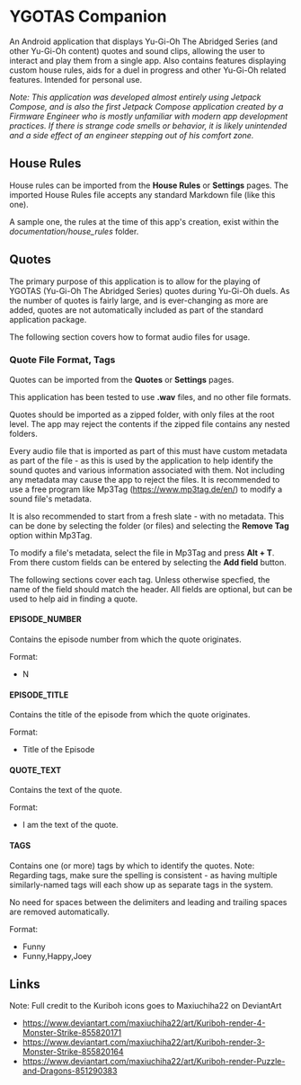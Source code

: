 # YGOTAS Companion
An Android application that displays Yu-Gi-Oh The Abridged Series (and other Yu-Gi-Oh content) quotes and sound clips, allowing the user to interact and play them from a single app. Also contains features displaying custom house rules, aids for a duel in progress and other Yu-Gi-Oh related features. Intended for personal use.

*Note: This application was developed almost entirely using Jetpack Compose, and is also the first Jetpack Compose application created by a Firmware Engineer who is mostly unfamiliar with modern app development practices. If there is strange code smells or behavior, it is likely unintended and a side effect of an engineer stepping out of his comfort zone.*

## House Rules
House rules can be imported from the **House Rules** or **Settings** pages. The imported House Rules file accepts any standard Markdown file (like this one). 

A sample one, the rules at the time of this app's creation, exist within the *documentation/house_rules* folder.

## Quotes
The primary purpose of this application is to allow for the playing of YGOTAS (Yu-Gi-Oh The Abridged Series) quotes during Yu-Gi-Oh duels. As the number of quotes is fairly large, and is ever-changing as more are added, quotes are not automatically included as part of the standard application package.

The following section covers how to format audio files for usage.

### Quote File Format, Tags
Quotes can be imported from the **Quotes** or **Settings** pages.

This application has been tested to use **.wav** files, and no other file formats.

Quotes should be imported as a zipped folder, with only files at the root level. The app may reject the contents if the zipped file contains any nested folders.

Every audio file that is imported as part of this must have custom metadata as part of the file - as this is used by the application to help identify the sound quotes and various information associated with them. Not including any metadata may cause the app to reject the files.
It is recommended to use a free program like Mp3Tag (https://www.mp3tag.de/en/) to modify a sound file's metadata.

It is also recommended to start from a fresh slate - with no metadata. This can be done by selecting the folder (or files) and selecting the **Remove Tag** option within Mp3Tag.

To modify a file's metadata, select the file in Mp3Tag and press **Alt + T**. From there custom fields can be entered by selecting the **Add field** button.

The following sections cover each tag. Unless otherwise specfied, the name of the field should match the header. All fields are optional, but can be used to help aid in finding a quote.

#### EPISODE_NUMBER
Contains the episode number from which the quote originates.

Format:
* N

#### EPISODE_TITLE
Contains the title of the episode from which the quote originates.

Format:
* Title of the Episode

#### QUOTE_TEXT
Contains the text of the quote.

Format:
* I am the text of the quote.

#### TAGS
Contains one (or more) tags by which to identify the quotes. Note: Regarding tags, make sure the spelling is consistent - as having multiple similarly-named tags will each show up as separate tags in the system.

No need for spaces between the delimiters and leading and trailing spaces are removed automatically.

Format:
* Funny
* Funny,Happy,Joey

## Links
Note: Full credit to the Kuriboh icons goes to Maxiuchiha22 on DeviantArt
- https://www.deviantart.com/maxiuchiha22/art/Kuriboh-render-4-Monster-Strike-855820171
- https://www.deviantart.com/maxiuchiha22/art/Kuriboh-render-3-Monster-Strike-855820164
- https://www.deviantart.com/maxiuchiha22/art/Kuriboh-render-Puzzle-and-Dragons-851290383